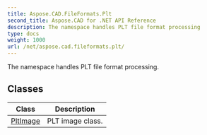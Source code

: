 ```yaml
---
title: Aspose.CAD.FileFormats.Plt
second_title: Aspose.CAD for .NET API Reference
description: The namespace handles PLT file format processing
type: docs
weight: 1000
url: /net/aspose.cad.fileformats.plt/
---
```

The namespace handles PLT file format processing.

## Classes

| Class | Description |
| --- | --- |
| [PltImage](./pltimage/) | PLT image class. |


